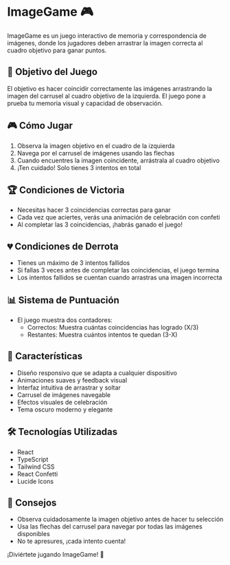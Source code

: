 # ImageGame 🎮

ImageGame es un juego interactivo de memoria y correspondencia de imágenes, donde los jugadores deben arrastrar la imagen correcta al cuadro objetivo para ganar puntos.

## 🎯 Objetivo del Juego

El objetivo es hacer coincidir correctamente las imágenes arrastrando la imagen del carrusel al cuadro objetivo de la izquierda. El juego pone a prueba tu memoria visual y capacidad de observación.

## 🎮 Cómo Jugar

1. Observa la imagen objetivo en el cuadro de la izquierda
2. Navega por el carrusel de imágenes usando las flechas
3. Cuando encuentres la imagen coincidente, arrástrala al cuadro objetivo
4. ¡Ten cuidado! Solo tienes 3 intentos en total

## 🏆 Condiciones de Victoria

- Necesitas hacer 3 coincidencias correctas para ganar
- Cada vez que aciertes, verás una animación de celebración con confeti
- Al completar las 3 coincidencias, ¡habrás ganado el juego!

## 💔 Condiciones de Derrota

- Tienes un máximo de 3 intentos fallidos
- Si fallas 3 veces antes de completar las coincidencias, el juego termina
- Los intentos fallidos se cuentan cuando arrastras una imagen incorrecta

## 📊 Sistema de Puntuación

- El juego muestra dos contadores:
  - Correctos: Muestra cuántas coincidencias has logrado (X/3)
  - Restantes: Muestra cuántos intentos te quedan (3-X)

## 🎨 Características

- Diseño responsivo que se adapta a cualquier dispositivo
- Animaciones suaves y feedback visual
- Interfaz intuitiva de arrastrar y soltar
- Carrusel de imágenes navegable
- Efectos visuales de celebración
- Tema oscuro moderno y elegante

## 🛠 Tecnologías Utilizadas

- React
- TypeScript
- Tailwind CSS
- React Confetti
- Lucide Icons

## 🌟 Consejos

- Observa cuidadosamente la imagen objetivo antes de hacer tu selección
- Usa las flechas del carrusel para navegar por todas las imágenes disponibles
- No te apresures, ¡cada intento cuenta!

¡Diviértete jugando ImageGame! 🎉